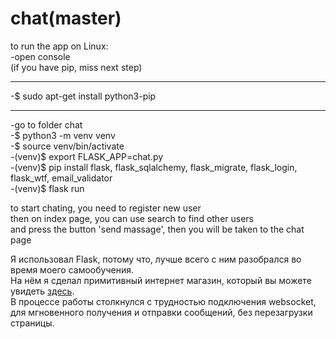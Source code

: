 # chat(master)

to run the app on Linux:  
-open console  
(if you have pip, miss next step)  
______________________________________  
-$ sudo apt-get install python3-pip  
______________________________________  
-go to folder chat  
-$ python3 -m venv venv  
-$ source venv/bin/activate  
-(venv)$ export FLASK_APP=chat.py  
-(venv)$ pip install flask, flask_sqlalchemy, flask_migrate, flask_login, flask_wtf, email_validator  
-(venv)$ flask run  
  
to start chating, you need to register new user  
then on index page, you can use search to find other users  
and press the button 'send massage', then you will be taken to the chat page  
  
Я использовал Flask, потому что, лучше всего с ним разобрался во время моего самообучения.  
На нём я сделал примитивный интернет магазин, который вы можете увидеть [здесь](https://github.com/windandeddu/eshop).  
В процессе работы столкнулся с трудностью подключения websocket, для мгновенного получения и отправки сообщений, без перезагрузки страницы.  
